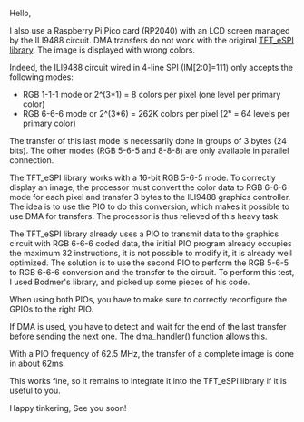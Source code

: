 Hello, 

I also use a Raspberry Pi Pico card (RP2040) with an LCD screen managed by the ILI9488 circuit. DMA transfers do not work with the original [TFT_eSPI library](https://github.com/Bodmer/TFT_eSPI). The image is displayed with wrong colors.

Indeed, the ILI9488 circuit wired in 4-line SPI (IM[2:0]=111) only accepts the following modes:
- RGB 1-1-1 mode or 2^(3*1) = 8 colors per pixel (one level per primary color)
- RGB 6-6-6 mode or 2^(3*6) = 262K colors per pixel (2⁶ = 64 levels per primary color)

The transfer of this last mode is necessarily done in groups of 3 bytes (24 bits).
The other modes (RGB 5-6-5 and 8-8-8) are only available in parallel connection.

The TFT_eSPI library works with a 16-bit RGB 5-6-5 mode. To correctly display an image, the processor must convert the color data to RGB 6-6-6 mode for each pixel and transfer 3 bytes to the ILI9488 graphics controller.
The idea is to use the PIO to do this conversion, which makes it possible to use DMA for transfers. The processor is thus relieved of this heavy task.

The TFT_eSPI library already uses a PIO to transmit data to the graphics circuit with RGB 6-6-6 coded data, the initial PIO program already occupies the maximum 32 instructions, it is not possible to modify it, it is already well optimized.
The solution is to use the second PIO to perform the RGB 5-6-5 to RGB 6-6-6 conversion and the transfer to the circuit.
To perform this test, I used Bodmer's library, and picked up some pieces of his code.

When using both PIOs, you have to make sure to correctly reconfigure the GPIOs to the right PIO.

If DMA is used, you have to detect and wait for the end of the last transfer before sending the next one. The dma_handler() function allows this.

With a PIO frequency of 62.5 MHz, the transfer of a complete image is done in about 62ms.

This works fine, so it remains to integrate it into the TFT_eSPI library if it is useful to you.

Happy tinkering, See you soon!
